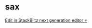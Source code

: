 # sax

[Edit in StackBlitz next generation editor ⚡️](https://stackblitz.com/~/github.com/ydideh810/sax)